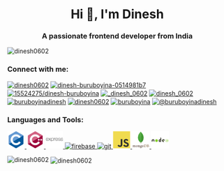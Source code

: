 <h1 align="center">Hi 👋, I'm Dinesh</h1>
<h3 align="center">A passionate frontend developer from India</h3>

<p align="left"> <img src="https://komarev.com/ghpvc/?username=dinesh0602&label=Profile%20views&color=0e75b6&style=flat" alt="dinesh0602" /> </p>

<h3 align="left">Connect with me:</h3>
<p align="left">
<a href="https://codepen.io/dinesh0602" target="_blank"><img align="center" src="https://raw.githubusercontent.com/rahuldkjain/github-profile-readme-generator/master/src/images/icons/Social/codepen.svg" alt="dinesh0602" height="30" width="40" /></a>
<a href="https://linkedin.com/in/dinesh-buruboyina-0514981b7" target="_blank"><img align="center" src="https://raw.githubusercontent.com/rahuldkjain/github-profile-readme-generator/master/src/images/icons/Social/linked-in-alt.svg" alt="dinesh-buruboyina-0514981b7" height="30" width="40" /></a>
<a href="https://stackoverflow.com/users/15524275/dinesh-buruboyina" target="blank"><img align="center" src="https://raw.githubusercontent.com/rahuldkjain/github-profile-readme-generator/master/src/images/icons/Social/stack-overflow.svg" alt="15524275/dinesh-buruboyina" height="30" width="40" /></a>
<a href="https://instagram.com/_dinesh_0602" target="blank"><img align="center" src="https://raw.githubusercontent.com/rahuldkjain/github-profile-readme-generator/master/src/images/icons/Social/instagram.svg" alt="_dinesh_0602" height="30" width="40" /></a>
<a href="https://www.codechef.com/users/dinesh_0602" target="blank"><img align="center" src="https://cdn.jsdelivr.net/npm/simple-icons@3.1.0/icons/codechef.svg" alt="dinesh_0602" height="30" width="40" /></a>
<a href="https://www.hackerrank.com/buruboyinadinesh" target="blank"><img align="center" src="https://raw.githubusercontent.com/rahuldkjain/github-profile-readme-generator/master/src/images/icons/Social/hackerrank.svg" alt="buruboyinadinesh" height="30" width="40" /></a>
<a href="https://codeforces.com/profile/dinesh0602" target="blank"><img align="center" src="https://cdn.jsdelivr.net/npm/simple-icons@3.0.1/icons/codeforces.svg" alt="dinesh0602" height="30" width="40" /></a>
<a href="https://www.leetcode.com/buruboyina" target="blank"><img align="center" src="https://raw.githubusercontent.com/rahuldkjain/github-profile-readme-generator/master/src/images/icons/Social/leet-code.svg" alt="buruboyina" height="30" width="40" /></a>
<a href="https://www.hackerearth.com/@buruboyinadinesh" target="blank"><img align="center" src="https://raw.githubusercontent.com/rahuldkjain/github-profile-readme-generator/master/src/images/icons/Social/hackerearth.svg" alt="@buruboyinadinesh" height="30" width="40" /></a>
</p>

<h3 align="left">Languages and Tools:</h3>
<p align="left"> <a href="https://www.cprogramming.com/" target="_blank"> <img src="https://raw.githubusercontent.com/devicons/devicon/master/icons/c/c-original.svg" alt="c" width="40" height="40"/> </a> <a href="https://www.w3schools.com/cpp/" target="_blank"> <img src="https://raw.githubusercontent.com/devicons/devicon/master/icons/cplusplus/cplusplus-original.svg" alt="cplusplus" width="40" height="40"/> </a> <a href="https://expressjs.com" target="_blank"> <img src="https://raw.githubusercontent.com/devicons/devicon/master/icons/express/express-original-wordmark.svg" alt="express" width="40" height="40"/> </a> <a href="https://firebase.google.com/" target="_blank"> <img src="https://www.vectorlogo.zone/logos/firebase/firebase-icon.svg" alt="firebase" width="40" height="40"/> </a> <a href="https://git-scm.com/" target="_blank"> <img src="https://www.vectorlogo.zone/logos/git-scm/git-scm-icon.svg" alt="git" width="40" height="40"/> </a> <a href="https://developer.mozilla.org/en-US/docs/Web/JavaScript" target="_blank"> <img src="https://raw.githubusercontent.com/devicons/devicon/master/icons/javascript/javascript-original.svg" alt="javascript" width="40" height="40"/> </a> <a href="https://www.mongodb.com/" target="_blank"> <img src="https://raw.githubusercontent.com/devicons/devicon/master/icons/mongodb/mongodb-original-wordmark.svg" alt="mongodb" width="40" height="40"/> </a> <a href="https://nodejs.org" target="_blank"> <img src="https://raw.githubusercontent.com/devicons/devicon/master/icons/nodejs/nodejs-original-wordmark.svg" alt="nodejs" width="40" height="40"/> </a> </p>

<p><img align="left" src="https://github-readme-stats.vercel.app/api/top-langs?username=dinesh0602&show_icons=true&locale=en&layout=compact" alt="dinesh0602" /></p>

<p>&nbsp;<img align="center" src="https://github-readme-stats.vercel.app/api?username=dinesh0602&show_icons=true&locale=en" alt="dinesh0602" /></p>
